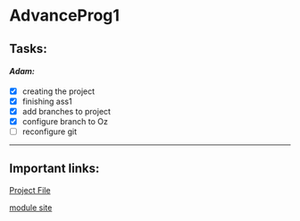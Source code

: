 # AdvanceProg1

## Tasks: 

#### _Adam:_
- [X] creating the project
- [X] finishing ass1
- [X] add branches to project 
- [X] configure branch to Oz
- [ ] reconfigure git 
___
## Important links:

[Project File](instruction.pdf)

[module site](https://lemida.biu.ac.il/course/view.php?id=56845)
